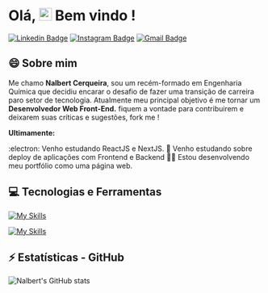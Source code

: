 # Olá, <img src="https://media.giphy.com/media/hvRJCLFzcasrR4ia7z/giphy.gif" width="25px"> Bem vindo !
[![Linkedin Badge](https://img.shields.io/badge/-nalbertcerqueira-blue?style=flat-square&logo=Linkedin&logoColor=white&link=https://www.linkedin.com/in/nalbert-cerqueira-53981a162/)](https://www.linkedin.com/in/nalbert-cerqueira-53981a162/) 
[![Instagram Badge](https://img.shields.io/badge/-ncerqueiraa-purple?style=flat-square&logo=instagram&logoColor=white&link=https://www.instagram.com/ncerqueiraa/?hl=pt-br)](https://www.instagram.com/ncerqueiraa/) 
[![Gmail Badge](https://img.shields.io/badge/-nalbertc.p@gmail.com-c14438?style=flat-square&logo=Gmail&logoColor=white&link=mailto:nalbertc.p@gmail.com)](mailto:nalbertc.p@gmail.com)

## 😄 Sobre mim

Me chamo **Nalbert Cerqueira**, sou um recém-formado em Engenharia Química que decidiu encarar o desafio de fazer uma transição de carreira paro setor de tecnologia.
Atualmente meu principal objetivo é me tornar um **Desenvolvedor Web Front-End.** fiquem a vontade para contribuirem e deixarem suas críticas e sugestões, fork me !

**Ultimamente:**

:electron: Venho estudando ReactJS e NextJS.
🚀 Venho estudando sobre deploy de aplicações com Frontend e Backend 
👨‍💻 Estou desenvolvendo meu portfólio como uma página web.

## 💻 Tecnologias e Ferramentas

[![My Skills](https://skillicons.dev/icons?i=html,css,js,react,next,tailwind,sass,nodejs,expressjs)](https://skillicons.dev)

[![My Skills](https://skillicons.dev/icons?i=postman,git,github,webpack,vscode)](https://skillicons.dev)

## ⚡ Estatísticas - GitHub

![Nalbert's GitHub stats](https://vercel-readme-stats-git-main-nalbertcerqueira.vercel.app/api?username=nalbertcerqueira&show_icons=true&border_color=61ff81&bg_color=45,141414,202020,1b4b25&gradient_animation=true&title_color=ffffff&icon_color=61ff81&text_color=b3b3b3)
